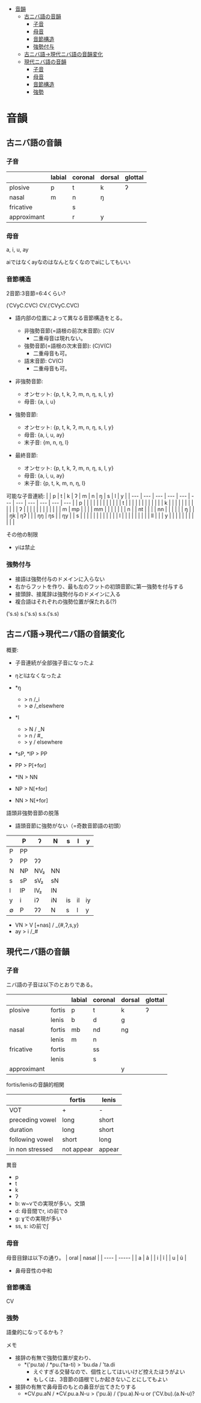 
<!-- code_chunk_output -->

- [音韻](#音韻)
  - [古ニバ語の音韻](#古ニバ語の音韻)
    - [子音](#子音)
    - [母音](#母音)
    - [音節構造](#音節構造)
    - [強勢付与](#強勢付与)
  - [古ニバ語→現代ニバ語の音韻変化](#古ニバ語現代ニバ語の音韻変化)
  - [現代ニバ語の音韻](#現代ニバ語の音韻)
    - [子音](#子音-1)
    - [母音](#母音-1)
    - [音節構造](#音節構造-1)
    - [強勢](#強勢)

<!-- /code_chunk_output -->

# 音韻
## 古ニバ語の音韻

### 子音
|             | labial | coronal | dorsal | glottal |
| ----------- | ------ | ------- | ------ | ------- |
| plosive     | p      | t       | k      | ʔ       |
| nasal       | m      | n       | ŋ      |         |
| fricative   |        | s       |        |         |
| approximant |        | r       | y      |         |

### 母音
a, i, u, ay

aiではなくayなのはなんとなくなのでaiにしてもいい

### 音節構造
2音節:3音節=6:4くらい?

(ˈCVyC.CVC)
CV.(ˈCVyC.CVC)

- 語内部の位置によって異なる音節構造をとる。
  - 非強勢音節(=語根の前次末音節): (C)V
    - 二重母音は現れない。
  - 強勢音節(=語根の次末音節): (C)V(C)
    - 二重母音も可。
  - 語末音節: CV(C)
    - 二重母音も可。

- 非強勢音節:
  - オンセット: {p, t, k, ʔ, m, n, ŋ, s, l, y}
  - 母音: {a, i, u}
- 強勢音節: 
  - オンセット: {p, t, k, ʔ, m, n, ŋ, s, l, y}
  - 母音: {a, i, u, ay}
  - 末子音: {m, n, ŋ, l}
- 最終音節:
  - オンセット: {p, t, k, ʔ, m, n, ŋ, s, l, y}
  - 母音: {a, i, u, ay}
  - 末子音: {p, t, k, m, n, ŋ, l}

可能な子音連続: 
|     | p   | t   | k   | ʔ   | m   | n   | ŋ   | s   | l   | y   |
| --- | --- | --- | --- | --- | --- | --- | --- | --- | --- | --- |
| p   |     |     |     |     |     |     |     |     |     |     |
| t   |     |     |     |     |     |     |     |     |     |     |
| k   |     |     |     |     |     |     |     |     |     |     |
| ʔ   |     |     |     |     |     |     |     |     |     |     |
| m   | mp  |     |     |     | mm  |     |     |     |     |     |
| n   |     | nt  |     |     |     | nn  |     |     |     |     |
| ŋ   |     |     | ŋk  | ŋʔ  |     |     | ŋŋ  | ŋs  |     | ŋy  |
| s   |     |     |     |     |     |     |     |     |     |     |
| l   |     |     |     |     |     |     |     |     | ll  |     |
| y   |     |     |     |     |     |     |     |     |     |     |

その他の制限
- yiは禁止

### 強勢付与
- 接語は強勢付与のドメインに入らない
- 右からフットを作り、最も左のフットの初頭音節に第一強勢を付与する
- 接頭辞、接尾辞は強勢付与のドメインに入る
- 複合語はそれぞれの強勢位置が保たれる(?)

('s.s)
s.('s.s)
s.s.(ˈs.s)

## 古ニバ語→現代ニバ語の音韻変化
概要:
- 子音連続が全部強子音になったよ
- ŋとlはなくなったよ


- \*ŋ
  - \> n /_i
  - \> ∅ /_elsewhere
- \*l
  - \> N / _N
  - \> n / #_
  - \> y / elsewhere
- \*sP, \*lP > PP
- PP > P[+for]
- \*lN > NN
- NP > N[+for]
- NN > N[+for]

語頭非強勢音節の脱落
- 語頭音節に強勢がない（=奇数音節語の初頭）

|     | P   | ʔ   | N   | s   | l   | y   |
| --- | --- | --- | --- | --- | --- | --- |
| P   | PP  |     |     |     |     |     |
| ʔ   | PP  | ʔʔ  |     |     |     |     |
| N   | NP  | NV₂ | NN  |     |     |     |
| s   | sP  | sV₂ | sN  |     |     |     |
| l   | lP  | lV₂ | lN  |     |     |     |
| y   | i   | iʔ  | iN  | is  | il  | iy  |
| ∅   | P   | ʔʔ  | N   | s   | l   | y   |

- VN > V [+nas] / _{#,ʔ,s,y}
- ay > i /_# 

## 現代ニバ語の音韻
### 子音

ニバ語の子音は以下のとおりである。

|             |        | labial | coronal | dorsal | glottal |
| ----------- | ------ | ------ | ------- | ------ | ------- |
| plosive     | fortis | p      | t       | k      | ʔ       |
|             | lenis  | b      | d       | g      |         |
| nasal       | fortis | mb     | nd      | ng     |         |
|             | lenis  | m      | n       |        |         |
| fricative   | fortis |        | ss      |        |         |
|             | lenis  |        | s       |        |         |
| approximant |        |        |         | y      |         |

fortis/lenisの音韻的相関

|                 | fortis     | lenis  |
| --------------- | ---------- | ------ |
| VOT             | +          | -      |
| preceding vowel | long       | short  |
| duration        | long       | short  |
| following vowel | short      | long   |
| in non stressed | not appear | appear |

異音
- p
- t
- k
- ʔ
- b: w~vでの実現が多い。文頭
- d: 母音間でr, iの前でð
- g: ɣでの実現が多い
- ss, s: iの前でʃ

### 母音
母音目録は以下の通り。
| oral | nasal |
| ---- | ----- |
| a    | ã     |
| i    | ĩ     |
| u    | ũ     |

- 鼻母音性の中和

### 音節構造

CV

### 強勢
語彙的になってるかも？

メモ
- 接辞の有無で強勢位置が変わり、
  - *('pu.ta) / *pu.('ta-ti) > 'bu.da / 'ta.di 
    - えぐすぎる交替なので、個性としてはいいけど控えたほうがよい
    - もしくは、3音節の語根でしか起きないことにしてもよい
- 接辞の有無で鼻母音のもとの鼻音が出てきたりする
  - *CV.pu.aN / *CV.pu.a.N-u > ('pu.ã) / ('pu.a).N-u or ('CV.bu).(a.N-u)?